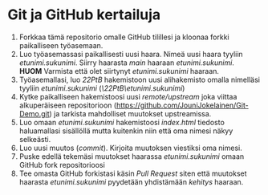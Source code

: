 # Git ja GitHub kertailuja

1. Forkkaa tämä repositorio omalle GitHub tilillesi ja kloonaa forkki paikalliseen työasemaan.
2. Luo työasemassasi paikallisesti uusi haara. Nimeä uusi haara tyyliin *etunimi.sukunimi*. Siirry haarasta *main* haaraan *etunimi.sukunimi*.  
   **HUOM** Varmista että olet siirtynyt *etunimi.sukunimi* haaraan.
3. Työasemallasi, luo *22PtB* hakemistoon uusi alihakemisto omalla nimelläsi tyyliin *etunimi.sukunimi* (*\22PtB\etunimi.sukunimi*)
4. Kytke paikalliseen hakemistoosi uusi *remote/upstream* joka viittaa alkuperäiseen repositorioon (https://github.com/JouniJokelainen/Git-Demo.git) ja tarkista mahdolliset muutokset upstreamissa.
5. Luo omaan *etunimi.sukunimi* hakemistoosi *index.html* tiedosto haluamallasi sisällöllä mutta kuitenkin niin että oma nimesi näkyy selkeästi.
6. Luo uusi muutos (*commit*). Kirjoita muutoksen viestiksi oma nimesi. 
7. Puske edellä tekemäsi muutokset haarassa *etunimi.sukunimi* omaan GitHub fork repositorioosi
8. Tee omasta GitHub forkistasi käsin *Pull Request* siten että muutokset haarasta *etunimi.sukunimi* pyydetään yhdistämään *kehitys* haaraan. 
